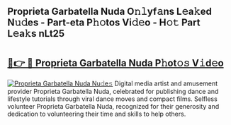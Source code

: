 ## Proprieta Garbatella Nuda O𝚗𝚕yf𝚊ns L𝚎a𝚔ed N𝚞𝚍es - Part-eta P𝚑𝚘tos Vi𝚍𝚎o - H𝚘𝚝 Part L𝚎a𝚔s nLt25

# <h2><a href="http://kf91cq4.oniu.top/?m=Proprieta+Garbatella+Nuda">🔗👉 🔴 Proprieta Garbatella Nuda P𝚑ot𝚘𝚜 V𝚒d𝚎o</a></h2>

[![Proprieta Garbatella Nuda Nu𝚍e𝚜](https://i.imgur.com/0qMVB7G.gif)](http://kf91cq4.oniu.top/?m=Proprieta+Garbatella+Nuda)
Digital media artist and amusement provider Proprieta Garbatella Nuda, celebrated for publishing dance and lifestyle tutorials through viral dance moves and compact films. Selfless volunteer Proprieta Garbatella Nuda, recognized for their generosity and dedication to volunteering their time and skills to help others.  
